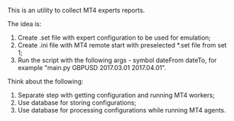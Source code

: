 This is an utility to collect MT4 experts reports.

The idea is:
1) Create .set file with expert configuration to be used for emulation;
2) Create .ini file with MT4 remote start with preselected *.set file from set 1;
3) Run the script with the following args - symbol dateFrom dateTo, for example "main.py GBPUSD 2017.03.01 2017.04.01".

Think about the following:
1) Separate step with getting configuration and running MT4 workers;
2) Use database for storing configurations;
3) Use database for processing configurations while running MT4 agents.